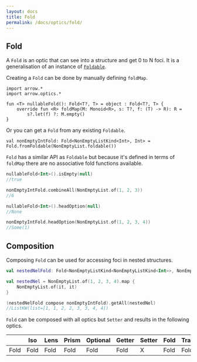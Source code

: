 ```yaml
---
layout: docs
title: Fold
permalink: /docs/optics/fold/
---
```


## Fold

A `Fold` is an optic that can see into a structure and get 0 to N foci.
It is a generalisation of an instance of [`Foldable`](/docs/typeclasses/foldable).

Creating a `Fold` can be done by manually defining `foldMap`.

```kotlin:ank
import arrow.*
import arrow.optics.*

fun <T> nullableFold(): Fold<T?, T> = object : Fold<T?, T> {
    override fun <R> foldMap(M: Monoid<R>, s: T?, f: (T) -> R): R =
        s?.let(f) ?: M.empty()
}
```

Or you can get a `Fold` from any existing `Foldable`.

```kotlin:ank:silent
val nonEmptyIntFold: Fold<NonEmptyListKind<Int>, Int> = Fold.fromFoldable(NonEmptyList.foldable())
```

`Fold` has a similar API as `Foldable` but because it's defined in terms of `foldMap` there are no associative fold functions available.

```kotlin
nullableFold<Int>().isEmpty(null)
//true
```
```kotlin
nonEmptyIntFold.combineAll(NonEmptyList.of(1, 2, 3))
//6
```
```kotlin
nullableFold<Int>().headOption(null)
//None
```
```kotlin
nonEmptyIntFold.headOption(NonEmptyList.of(1, 2, 3, 4))
//Some(1)
```

## Composition

Composing `Fold` can be used for accessing foci in nested structures.

```kotlin
val nestedNelFold: Fold<NonEmptyListKind<NonEmptyListKind<Int>>, NonEmptyListKind<Int>> = Fold.fromFoldable()

val nestedNel = NonEmptyList.of(1, 2, 3, 4).map {
    NonEmptyList.of(it, it)
}

(nestedNelFold compose nonEmptyIntFold).getAll(nestedNel)
//ListKW(list=[1, 1, 2, 2, 3, 3, 4, 4])
```

`Fold` can be composed with all optics but `Setter` and results in the following optics.

|   | Iso | Lens | Prism |Optional | Getter | Setter | Fold | Traversal |
| --- | --- | --- | --- |--- | --- | --- | --- | --- |
| Fold | Fold | Fold | Fold | Fold | Fold | X | Fold | Fold |